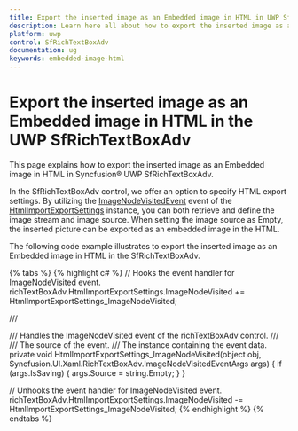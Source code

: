 ```yaml
---
title: Export the inserted image as an Embedded image in HTML in UWP SfRichTextBoxAdv | Syncfusion
description: Learn here all about how to export the inserted image as an Embedded image in HTML in Syncfusion UWP SfRichTextBoxAdv and more.
platform: uwp
control: SfRichTextBoxAdv
documentation: ug
keywords: embedded-image-html
---
```


# Export the inserted image as an Embedded image in HTML in the UWP SfRichTextBoxAdv

This page explains how to export the inserted image as an Embedded image in HTML in Syncfusion&reg; UWP SfRichTextBoxAdv.

In the SfRichTextBoxAdv control, we offer an option to specify HTML export settings. By utilizing the [ImageNodeVisitedEvent](https://help.syncfusion.com/cr/uwp/Syncfusion.UI.Xaml.RichTextBoxAdv.ImageNodeVisitedEventArgs.html) event of the [HtmlImportExportSettings](https://help.syncfusion.com/cr/uwp/Syncfusion.UI.Xaml.RichTextBoxAdv.HtmlImportExportSettings.html) instance, you can both retrieve and define the image stream and image source. When setting the image source as Empty, the inserted picture can be exported as an embedded image in the HTML.

The following code example illustrates to export the inserted image as an Embedded image in HTML in the SfRichTextBoxAdv.

{% tabs %}
{% highlight c# %}
// Hooks the event handler for ImageNodeVisited event.
richTextBoxAdv.HtmlImportExportSettings.ImageNodeVisited += HtmlImportExportSettings_ImageNodeVisited;

/// <summary>
/// Handles the ImageNodeVisited event of the richTextBoxAdv control.
/// </summary>
/// <param name="obj">The source of the event.</param>
/// <param name="args">The <see cref="ImageNodeVisitedEventArgs"/> instance containing the event data.</param>
 private void HtmlImportExportSettings_ImageNodeVisited(object obj, Syncfusion.UI.Xaml.RichTextBoxAdv.ImageNodeVisitedEventArgs args)
        {
            if (args.IsSaving)
            {
                args.Source = string.Empty;
            }
        }
		
// Unhooks the event handler for ImageNodeVisited event.
richTextBoxAdv.HtmlImportExportSettings.ImageNodeVisited -= HtmlImportExportSettings_ImageNodeVisited;
{% endhighlight %}
{% endtabs %}